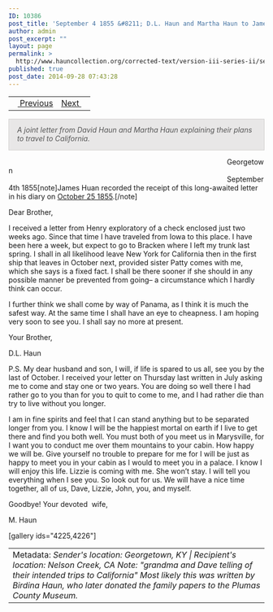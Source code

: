 ```yaml
---
ID: 10386
post_title: 'September 4 1855 &#8211; D.L. Haun and Martha Haun to James Haun'
author: admin
post_excerpt: ""
layout: page
permalink: >
  http://www.hauncollection.org/corrected-text/version-iii-series-ii/september-4-1855-d-l-haun-and-martha-haun-to-james-haun/
published: true
post_date: 2014-09-28 07:43:28
---
```

<table style="width: 100%;">
<tbody>
<tr>
<td style="text-align: left;"><a title="June 23 1855" href="http://www.hauncollection.org/version-3/version-iii-series-ii/june-23-1855-martha-haun-to-james-haun/"><img src="https://lh3.googleusercontent.com/-EFJpxxNiPNw/VqgtWBCZrMI/AAAAAAAAAFU/WfY4lPFWWkg/s800-Ic42/Soeb-Plain-Arrows-8-10px.png" alt="" width="10" height="10" /> Previous</a></td>
<td style="text-align: right;"><a title="Undated" href="http://www.hauncollection.org/version-3/version-iii-series-ii/undated-between-february-1853-and-november-1855-martha-haun-to-james-haun/">Next <img src="https://lh3.googleusercontent.com/-67k0cYlpXHw/VqgtWKz1MXI/AAAAAAAAAFU/k9PW_Piyurk/s800-Ic42/Soeb-Plain-Arrows-5-10px.png" alt="" width="10" height="10" /></a></td>
</tr>
</tbody>
</table>
<p style="padding: 12px 16px 14px 16px; color: #555555; background-color: #e8e7e7; border: #d2d0cf 1px solid;"><em>A joint letter from David Haun and Martha Haun explaining their plans to travel to California.</em></p>
<span style="margin-left: 430px;">Georgetown
<span style="margin-left: 430px;">September 4th 1855[note]James Huan recorded the receipt of this long-awaited letter in his diary on <a title="October 1855" href="http://www.hauncollection.org/version-3/version-iii-series-i/october-1855/#footnote_plugin_tooltip_3" target="_blank" rel="noopener noreferrer">October 25 1855</a>.[/note]</span></span>

Dear Brother,

I received a letter from Henry exploratory of a check enclosed just two weeks ago. Since that time I have traveled from Iowa to this place. I have been here a week, but expect to go to Bracken where I left my trunk last spring. I shall in all likelihood leave New York for California then in the first ship that leaves in October next, provided sister Patty comes with me, which she says is a fixed fact. I shall be there sooner if she should in any possible manner be prevented from going– a circumstance which I hardly think can occur.

I further think we shall come by way of Panama, as I think it is much the safest way. At the same time I shall have an eye to cheapness. I am hoping very soon to see you. I shall say no more at present.

Your Brother,

D.L. Haun

P.S. My dear husband and son, I will, if life is spared to us all, see you by the last of October. I received your letter on Thursday last written in July asking me to come and stay one or two years. You are doing so well there I had rather go to you than for you to quit to come to me, and I had rather die than try to live without you longer.

I am in fine spirits and feel that I can stand anything but to be separated longer from you. I know I will be the happiest mortal on earth if I live to get there and find you both well. You must both of you meet us in Marysville, for I want you to conduct me over them mountains to your cabin. How happy we will be. Give yourself no trouble to prepare for me for I will be just as happy to meet you in your cabin as I would to meet you in a palace. I know I will enjoy this life. Lizzie is coming with me. She won’t stay. I will tell you everything when I see you. So look out for us. We will have a nice time together, all of us, Dave, Lizzie, John, you, and myself.

Goodbye! Your devoted  wife,

M. Haun

[gallery ids="4225,4226"]
<table style="width: 100%;">
<tbody>
<tr>
<td>Metadata: <em>Sender's location: Georgetown, KY | Recipient's location: Nelson Creek, CA
Note: "grandma and Dave telling of their intended trips to California" Most likely this was written by Birdina Haun, who later donated the family papers to the Plumas County Museum.
</em></td>
</tr>
</tbody>
</table>